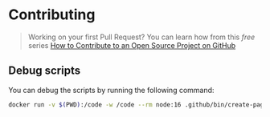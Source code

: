 # Contributing

> Working on your first Pull Request? You can learn how from this *free* series
> [How to Contribute to an Open Source Project on
> GitHub](https://egghead.io/series/how-to-contribute-to-an-open-source-project-on-github)

## Debug scripts

You can debug the scripts by running the following command:
```bash
docker run -v $(PWD):/code -w /code --rm node:16 .github/bin/create-pages.sh
```
